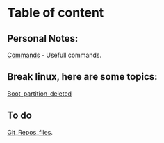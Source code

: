 # Table of content

## Personal Notes:

[Commands](Commands) - Usefull commands.

## Break linux, here are some topics:

[Boot_partition_deleted](boot_partition_deleted)

## To do

[Git_Repos_files](Git_Repos_files).
